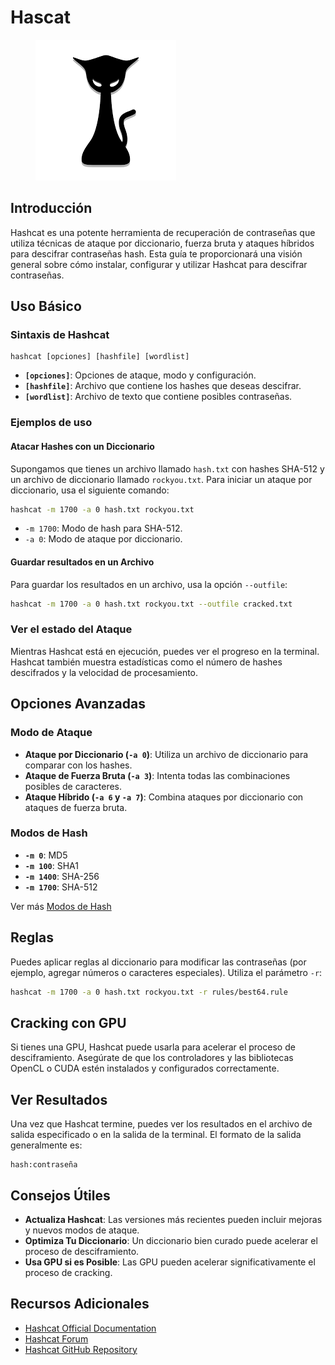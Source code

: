 # Hascat

<figure><img src="../../.gitbook/assets/image (1).webp" alt=""><figcaption></figcaption></figure>

## Introducción

Hashcat es una potente herramienta de recuperación de contraseñas que utiliza técnicas de ataque por diccionario, fuerza bruta y ataques híbridos para descifrar contraseñas hash. Esta guía te proporcionará una visión general sobre cómo instalar, configurar y utilizar Hashcat para descifrar contraseñas.

## Uso Básico

### Sintaxis de Hashcat

```javastacktrace
hashcat [opciones] [hashfile] [wordlist]
```

* **`[opciones]`**: Opciones de ataque, modo y configuración.
* **`[hashfile]`**: Archivo que contiene los hashes que deseas descifrar.
* **`[wordlist]`**: Archivo de texto que contiene posibles contraseñas.

### Ejemplos de uso

#### Atacar Hashes con un Diccionario

Supongamos que tienes un archivo llamado `hash.txt` con hashes SHA-512 y un archivo de diccionario llamado `rockyou.txt`. Para iniciar un ataque por diccionario, usa el siguiente comando:

```sh
hashcat -m 1700 -a 0 hash.txt rockyou.txt
```

* `-m 1700`: Modo de hash para SHA-512.
* `-a 0`: Modo de ataque por diccionario.

#### Guardar resultados en un Archivo

Para guardar los resultados en un archivo, usa la opción `--outfile`:

```bash
hashcat -m 1700 -a 0 hash.txt rockyou.txt --outfile cracked.txt
```

### Ver el estado del Ataque

Mientras Hashcat está en ejecución, puedes ver el progreso en la terminal. Hashcat también muestra estadísticas como el número de hashes descifrados y la velocidad de procesamiento.

## Opciones Avanzadas

### Modo de Ataque

* **Ataque por Diccionario (`-a 0`)**: Utiliza un archivo de diccionario para comparar con los hashes.
* **Ataque de Fuerza Bruta (`-a 3`)**: Intenta todas las combinaciones posibles de caracteres.
* **Ataque Híbrido (`-a 6` y `-a 7`)**: Combina ataques por diccionario con ataques de fuerza bruta.

### Modos de Hash

* **`-m 0`**: MD5
* **`-m 100`**: SHA1
* **`-m 1400`**: SHA-256
* **`-m 1700`**: SHA-512

Ver más [Modos de Hash](https://hashcat.net/wiki/doku.php?id=example_hashes)

## Reglas

Puedes aplicar reglas al diccionario para modificar las contraseñas (por ejemplo, agregar números o caracteres especiales). Utiliza el parámetro `-r`:

```bash
hashcat -m 1700 -a 0 hash.txt rockyou.txt -r rules/best64.rule
```

## Cracking con GPU

Si tienes una GPU, Hashcat puede usarla para acelerar el proceso de desciframiento. Asegúrate de que los controladores y las bibliotecas OpenCL o CUDA estén instalados y configurados correctamente.

## Ver Resultados

Una vez que Hashcat termine, puedes ver los resultados en el archivo de salida especificado o en la salida de la terminal. El formato de la salida generalmente es:

```
hash:contraseña
```

## Consejos Útiles

* **Actualiza Hashcat**: Las versiones más recientes pueden incluir mejoras y nuevos modos de ataque.
* **Optimiza Tu Diccionario**: Un diccionario bien curado puede acelerar el proceso de desciframiento.
* **Usa GPU si es Posible**: Las GPU pueden acelerar significativamente el proceso de cracking.

## Recursos Adicionales

* [Hashcat Official Documentation](https://hashcat.net/wiki/)
* [Hashcat Forum](https://hashcat.net/forum/)
* [Hashcat GitHub Repository](https://github.com/hashcat/hashcat)

